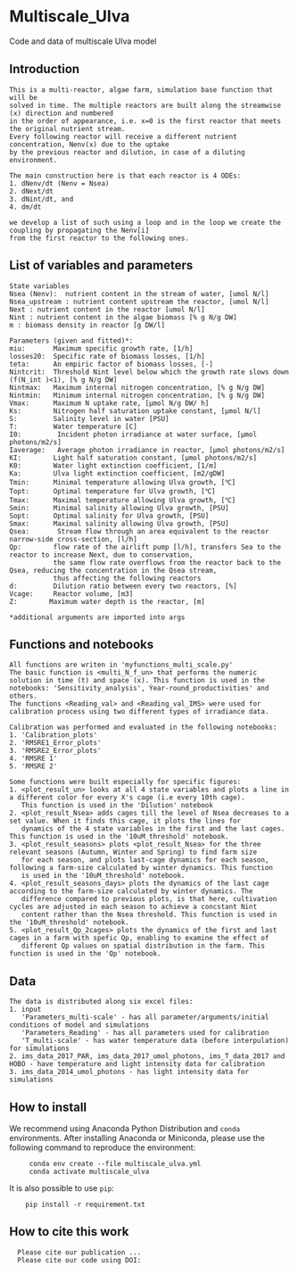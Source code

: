 # Multiscale_Ulva
Code and data of multiscale Ulva model

## Introduction

    This is a multi-reactor, algae farm, simulation base function that will be 
    solved in time. The multiple reactors are built along the streamwise (x) direction and numbered
    in the order of appearance, i.e. x=0 is the first reactor that meets the original nutrient stream. 
    Every following reactor will receive a different nutrient concentration, Nenv(x) due to the uptake 
    by the previous reactor and dilution, in case of a diluting environment.

    The main construction here is that each reactor is 4 ODEs: 
    1. dNenv/dt (Nenv = Nsea)
    2. dNext/dt
    3. dNint/dt, and 
    4. dm/dt

    we develop a list of such using a loop and in the loop we create the coupling by propagating the Nenv[i] 
    from the first reactor to the following ones.

## List of variables and parameters

    State variables
    Nsea (Nenv):  nutrient content in the stream of water, [umol N/l]
    Nsea_upstream : nutrient content upstream the reactor, [umol N/l]
    Next : nutrient content in the reactor [umol N/l]
    Nint : nutrient content in the algae biomass [% g N/g DW]
    m : biomass density in reactor [g DW/l]
        
    Parameters (given and fitted)*:
    miu:       Maximum specific growth rate, [1/h]
    losses20:  Specific rate of biomass losses, [1/h]
    teta:      An empiric factor of biomass losses, [-] 
    Nintcrit:  Threshold Nint level below which the growth rate slows down (f(N_int )<1), [% g N/g DW]
    Nintmax:   Maximum internal nitrogen concentration, [% g N/g DW]
    Nintmin:   Minimum internal nitrogen concentration, [% g N/g DW]
    Vmax:      Maximum N uptake rate, [μmol N/g DW/ h]
    Ks:        Nitrogen half saturation uptake constant, [μmol N/l]    
    S:         Salinity level in water [PSU]
    T:         Water temperature [C]
    I0:         Incident photon irradiance at water surface, [μmol photons/m2/s]
    Iaverage:   Average photon irradiance in reactor, [μmol photons/m2/s]
    KI:        Light half saturation constant, [μmol photons/m2/s] 
    K0:        Water light extinction coefficient, [1/m]
    Ka:        Ulva light extinction coefficient, [m2/gDW] 
    Tmin:      Minimal temperature allowing Ulva growth, [℃]
    Topt:      Optimal temperature for Ulva growth, [℃]
    Tmax:      Maximal temperature allowing Ulva growth, [℃]
    Smin:      Minimal salinity allowing Ulva growth, [PSU]
    Sopt:      Optimal salinity for Ulva growth, [PSU]
    Smax:      Maximal salinity allowing Ulva growth, [PSU]
    Qsea:       Stream flow through an area equivalent to the reactor narrow-side cross-section, [l/h]
    Qp:        flow rate of the airlift pump [l/h], transfers Sea to the reactor to increase Next, due to conservation, 
               the same flow rate overflows from the reactor back to the Qsea, reducing the concentration in the Qsea stream,
               thus affecting the following reactors
    d:         Dilution ratio between every two reactors, [%]
    Vcage:     Reactor volume, [m3]
    Z:        Maximum water depth is the reactor, [m]
  
    *additional arguments are imported into args
    
## Functions and notebooks

    All functions are writen in 'myfunctions_multi_scale.py'
    The basic function is <multi_N_f_un> that performs the numeric solution in time (t) and space (x). This function is used in the
    notebooks: 'Sensitivity_analysis', Ýear-round_productivities' and others.
    The functions <Reading_val> and <Reading_val_IMS> were used for calibration process using two different types of irradiance data.
    
    Calibration was performed and evaluated in the following notebooks:
    1. 'Calibration_plots'
    2. 'RMSRE1_Error_plots'
    3. 'RMSRE2_Error_plots'
    4. 'RMSRE 1'
    5. 'RMSRE 2'
    
    Some functions were built especially for specific figures:
    1. <plot_result_un> looks at all 4 state variables and plots a line in a different color for every X's cage (i.e every 10th cage). 
       This function is used in the 'Dilution' notebook
    2. <plot_result_Nsea> adds cages till the level of Nsea decreases to a set value. When it finds this cage, it plots the lines for
       dynamics of the 4 state variables in the first and the last cages. This function is used in the '10uM_threshold' notebook.
    3. <plot_result_seasons> plots <plot_result_Nsea> for the three relevant seasons (Autumn, Winter and Spring) to find farm size
       for each season, and plots last-cage dynamics for each season, following a farm-size calculated by winter dynamics. This function
       is used in the '10uM_threshold' notebook.
    4. <plot_result_seasons_days> plots the dynamics of the last cage according to the farm-size calculated by winter dynamics. The
       difference compared to previous plots, is that here, cultivation cycles are adjusted in each season to achieve a concstant Nint
       content rather than the Nsea threshold. This function is used in the '10uM_threshold' notebook.
    5. <plot_result_Qp_2cages> plots the dynamics of the first and last cages in a farm with spefic Qp, enabling to examine the effect of
       different Qp values on spatial distribution in the farm. This function is used in the 'Qp' notebook. 

## Data
    
    The data is distributed along six excel files:
    1. input
       'Parameters_multi-scale' - has all parameter/arguments/initial conditions of model and simulations
       'Parameters_Reading' - has all parameters used for calibration
       'T_multi-scale' - has water temperature data (before interpulation) for simulations
    2. ims_data_2017_PAR, ims_data_2017_umol_photons, ims_T_data_2017 and HOBO - have temperature and light intensity data for calibration
    3. ims_data_2014_umol_photons - has light intensity data for simulations


## How to install 

   We recommend using Anaconda Python Distribution and `conda` environments. After installing Anaconda or Miniconda, please use the following command to reproduce the environment:

         conda env create --file multiscale_ulva.yml
         conda activate multiscale_ulva

   It is also possible to use `pip`: 


        pip install -r requirement.txt



## How to cite this work

      Please cite our publication ... 
      Please cite our code using DOI: 
